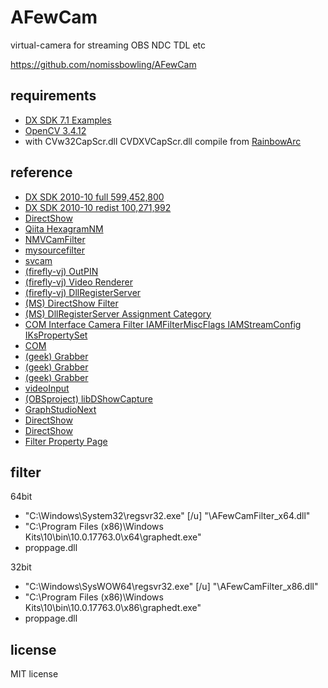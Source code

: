 AFewCam
=======

virtual-camera for streaming OBS NDC TDL etc

https://github.com/nomissbowling/AFewCam


requirements
------------

- [DX SDK 7.1 Examples](https://github.com/ganboing/sdk71examples)
- [OpenCV 3.4.12](https://github.com/opencv/opencv/releases/tag/3.4.12)
- with CVw32CapScr.dll CVDXVCapScr.dll compile from [RainbowArc](https://github.com/nomissbowling/RainbowArc)


reference
---------

- [DX SDK 2010-10 full 599,452,800](SDK_DirectX9-11_DXSDK_Jun10.exe)
- [DX SDK 2010-10 redist 100,271,992](DirectX90c_directx_Jun2010_redist.exe)
- [DirectShow](https://qiita.com/tomoki0sanaki/items/fec5cb057b9872c0664c)
- [Qiita HexagramNM](https://qiita.com/HexagramNM/items/2311f025f3af758c83a0)
- [NMVCamFilter](https://github.com/HexagramNM/NMVCamFilter)
- [mysourcefilter](https://github.com/syu5-gh/mysourcefilter)
- [svcam](https://github.com/aricatamoy/svcam)
- [(firefly-vj) OutPIN](https://blog.firefly-vj.net/2007/10/08/push-model-source-filter.html)
- [(firefly-vj) Video Renderer](http://blog.firefly-vj.net/2007/10/25/directshow-show-dvcam.html)
- [(firefly-vj) DllRegisterServer](https://blog.firefly-vj.net/2008/05/11/directshow-filter-development-project-setting.html)
- [(MS) DirectShow Filter](https://docs.microsoft.com/ja-jp/windows/win32/directshow/building-directshow-filters)
- [(MS) DllRegisterServer Assignment Category](https://docs.microsoft.com/en-us/windows/win32/directshow/implementing-dllregisterserver)
- [COM Interface Camera Filter IAMFilterMiscFlags IAMStreamConfig IKsPropertySet](https://community.osr.com/discussion/245023/virtual-camera-source-filter-directshow)
- [COM](https://ichigopack.net/win32com/)
- [(geek) Grabber](https://www.geekpage.jp/programming/directshow/capture-samplegrabber-1.php)
- [(geek) Grabber](https://www.geekpage.jp/programming/directshow/samplegrabber.php)
- [(geek) Grabber](https://www.geekpage.jp/programming/directshow/video-capture.php)
- [videoInput](https://github.com/ofTheo/videoInput)
- [(OBSproject) libDShowCapture](https://github.com/obsproject/libdshowcapture/blob/master/source/dshow-encoded-device.cpp)
- [GraphStudioNext](https://github.com/cplussharp/graph-studio-next)
- [DirectShow](https://interaction-lab.org/kawashima/firewire/directshow.html)
- [DirectShow](http://tarodev.web.fc2.com/dshow2.html)
- [Filter Property Page](http://mibc.blog.fc2.com/blog-category-25.html)


filter
------

64bit

- "C:\Windows\System32\regsvr32.exe" [/u] "<path>\AFewCamFilter_x64.dll"
- "C:\Program Files (x86)\Windows Kits\10\bin\10.0.17763.0\x64\graphedt.exe"
-   proppage.dll

32bit

- "C:\Windows\SysWOW64\regsvr32.exe" [/u] "<path>\AFewCamFilter_x86.dll"
- "C:\Program Files (x86)\Windows Kits\10\bin\10.0.17763.0\x86\graphedt.exe"
-   proppage.dll


license
-------

MIT license
